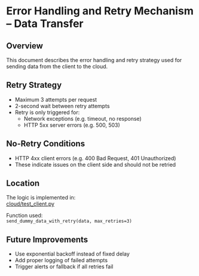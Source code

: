 # Error Handling and Retry Mechanism – Data Transfer

## Overview  
This document describes the error handling and retry strategy used for sending data from the client to the cloud.

## Retry Strategy  
- Maximum 3 attempts per request  
- 2-second wait between retry attempts  
- Retry is only triggered for:  
  - Network exceptions (e.g. timeout, no response)  
  - HTTP 5xx server errors (e.g. 500, 503)

## No-Retry Conditions  
- HTTP 4xx client errors (e.g. 400 Bad Request, 401 Unauthorized)  
- These indicate issues on the client side and should not be retried

## Location  
The logic is implemented in:  
[cloud/test_client.py](../test_client.py)

Function used:  
`send_dummy_data_with_retry(data, max_retries=3)`

## Future Improvements  
- Use exponential backoff instead of fixed delay  
- Add proper logging of failed attempts  
- Trigger alerts or fallback if all retries fail
